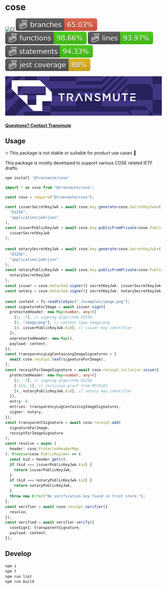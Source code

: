 # cose

[![CI](https://github.com/transmute-industries/cose/actions/workflows/ci.yml/badge.svg)](https://github.com/transmute-industries/cose/actions/workflows/ci.yml)
![Branches](./badges/coverage-branches.svg)
![Functions](./badges/coverage-functions.svg)
![Lines](./badges/coverage-lines.svg)
![Statements](./badges/coverage-statements.svg)
![Jest coverage](./badges/coverage-jest%20coverage.svg)

<!-- [![NPM](https://nodei.co/npm/@transmute/cose.png?mini=true)](https://npmjs.org/package/@transmute/cose) -->

<img src="./transmute-banner.png" />

#### [Questions? Contact Transmute](https://transmute.typeform.com/to/RshfIw?typeform-source=cose)

## Usage

🔥 This package is not stable or suitable for product use cases 🚧

This package is mostly developed to support various COSE related IETF drafts.

```bash
npm install '@transmute/cose'
```

```ts
import * as cose from "@transmute/cose";
```

```js
const cose = require("@transmute/cose");
```

```ts
const issuerSecretKeyJwk = await cose.key.generate<cose.SecretKeyJwk>(
  "ES256",
  "application/jwk+json"
);
const issuerPublicKeyJwk = await cose.key.publicFromPrivate<cose.PublicKeyJwk>(
  issuerSecretKeyJwk
);

const notarySecretKeyJwk = await cose.key.generate<cose.SecretKeyJwk>(
  "ES256",
  "application/jwk+json"
);
const notaryPublicKeyJwk = await cose.key.publicFromPrivate<cose.PublicKeyJwk>(
  notarySecretKeyJwk
);
const issuer = cose.detached.signer({ secretKeyJwk: issuerSecretKeyJwk });
const notary = cose.detached.signer({ secretKeyJwk: notarySecretKeyJwk });

const content = fs.readFileSync("./examples/image.png");
const signatureForImage = await issuer.sign({
  protectedHeader: new Map<number, any>([
    [1, -7], // signing algorithm ES256
    [3, "image/png"], // content type image/png
    [4, issuerPublicKeyJwk.kid], // issuer key identifier
  ]),
  unprotectedHeader: new Map(),
  payload: content,
});
const transparencyLogContainingImageSignatures = [
  await cose.receipt.leaf(signatureForImage),
];
const receiptForImageSignature = await cose.receipt.inclusion.issue({
  protectedHeader: new Map<number, any>([
    [1, -7], // signing algorithm ES256
    [-111, 1], // inclusion proof from RFC9162
    [4, notaryPublicKeyJwk.kid], // notary key identifier
  ]),
  entry: 0,
  entries: transparencyLogContainingImageSignatures,
  signer: notary,
});
const transparentSignature = await cose.receipt.add(
  signatureForImage,
  receiptForImageSignature
);
const resolve = async (
  header: cose.ProtectedHeaderMap
): Promise<cose.PublicKeyJwk> => {
  const kid = header.get(4);
  if (kid === issuerPublicKeyJwk.kid) {
    return issuerPublicKeyJwk;
  }
  if (kid === notaryPublicKeyJwk.kid) {
    return notaryPublicKeyJwk;
  }
  throw new Error("No verification key found in trust store.");
};
const verifier = await cose.receipt.verifier({
  resolve,
});
const verified = await verifier.verify({
  coseSign1: transparentSignature,
  payload: content,
});
```

## Develop

```bash
npm i
npm t
npm run lint
npm run build
```

